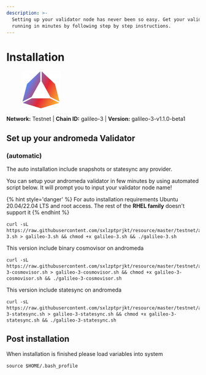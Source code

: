 ```yaml
---
description: >-
  Setting up your validator node has never been so easy. Get your validator
  running in minutes by following step by step instructions.
---
```


# Installation

<figure><img src="../../.gitbook/assets/andromeda.png" alt=""><figcaption></figcaption></figure>

**Network:** Testnet | **Chain ID:** galileo-3 | **Version:** galileo-3-v1.1.0-beta1

## Set up your andromeda Validator
### (automatic)
The auto installation include snapshots or statesync any provider.

You can setup your andromeda validator in few minutes by using automated script below. It will prompt you to input your validator node name!

{% hint style='danger' %}
For auto installation requirements Ubuntu 20.04/22.04 LTS and root access. The rest of the **RHEL family** doesn't support it
{% endhint %}

```
curl -sL https://raw.githubusercontent.com/sxlzptprjkt/resource/master/testnet/andromeda/galileo-3.sh > galileo-3.sh && chmod +x galileo-3.sh && ./galileo-3.sh
```
This version include binary cosmovisor on andromeda
```
curl -sL https://raw.githubusercontent.com/sxlzptprjkt/resource/master/testnet/andromeda/galileo-3-cosmovisor.sh > galileo-3-cosmovisor.sh && chmod +x galileo-3-cosmovisor.sh && ./galileo-3-cosmovisor.sh
```
This version include statesync on andromeda
```
curl -sL https://raw.githubusercontent.com/sxlzptprjkt/resource/master/testnet/andromeda/galileo-3-statesync.sh > galileo-3-statesync.sh && chmod +x galileo-3-statesync.sh && ./galileo-3-statesync.sh
```
## Post installation

When installation is finished please load variables into system
```
source $HOME/.bash_profile
```
